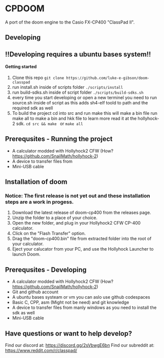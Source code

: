 # CPDOOM
A port of the doom engine to the Casio FX-CP400 "ClassPad II". 

## Developing
## **!!Developing requires a ubuntu bases system!!**

#### Getting started
1. Clone this repo ```git clone https://github.com/luke-e-gibson/doom-classpad ```
2. run install.sh inside of scripts folder ```./scripts/install ```
3. run build-sdks.sh inside of script folder ```./scripts/build-sdks.sh ```
4. every time you start developing or open a new terminel you need to run source.sh inside of script as this adds sh4-elf toold to path and the required sdk as well
5. To build the project cd into src and run make this will make a bin file run make all to make a bin and hkk file to learn more read it at the hollyhock-2 sdk. ``` cd src && make  ``` or ``` make all ```

## Prerequsites - Running the project
- A calculator modded with Hollyhock2 CFW (How? https://github.com/SnailMath/hollyhock-2)
- A device to transfer files from
- Mini-USB cable

## Installation of doom
### Notice: The first release is not yet out and these installation steps are a work in progess.

1. Download the latest release of doom-cp400 from the releases page.
2. Unzip the folder to a place of your choice.
3. Open the new folder, and plug in your Hollyhock2 CFW CP-400 calculator.
4. Click on the "Flash Transfer" option.
5. Drag the "doom-cp400.bin" file from extracted folder into the root of your calculator.
6. Eject your calucator from your PC, and use the Hollyhock Launcher to launch Doom.


## Prerequsites - Developing 
- A calculator modded with Hollyhock2 CFW (How? https://github.com/SnailMath/hollyhock-2)
- Git and github account
- A ubuntu bases systeam or vm you can aslo use github codespaces
- Basic C, CPP, asm (Might not be need) and git knowledge
- A device to transfer files from manly windows as you need to install the sdk as well
- Mini-USB cable

## Have questions or want to help develop?

Find our discord at: https://discord.gg/2sVbwgE6bn
Find our subreddit at: https://www.reddit.com/r/classpad/
